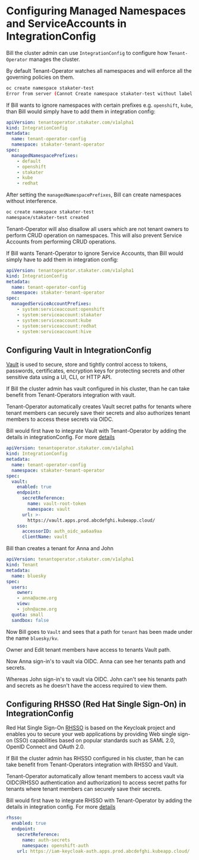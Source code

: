 # Configuring Managed Namespaces and ServiceAccounts in IntegrationConfig

Bill the cluster admin can use `IntegrationConfig` to configure how `Tenant-Operator` manages the cluster.

By default Tenant-Operator watches all namespaces and will enforce all the governing policies on them.

```bash
oc create namespace stakater-test
Error from server (Cannot Create namespace stakater-test without label stakater.com/tenant. User: Bill): admission webhook "vnamespace.kb.io" denied the request: Cannot CREATE namespace stakater-test without label stakater.com/tenant. User: Bill
```

If Bill wants to ignore namespaces with certain prefixes e.g. `openshift`, `kube`, than Bill would simply have to add them in integration config:

```yaml
apiVersion: tenantoperator.stakater.com/v1alpha1
kind: IntegrationConfig
metadata:
  name: tenant-operator-config
  namespace: stakater-tenant-operator
spec:
  managedNamespacePrefixes:
    - default
    - openshift
    - stakater
    - kube
    - redhat
```

After setting the `managedNamespacePrefixes`, Bill can create namespaces without interference.

```bash
oc create namespace stakater-test
namespace/stakater-test created
```

Tenant-Operator will also disallow all users which are not tenant owners to perform CRUD operation on namespaces. This will also prevent Service Accounts from performing CRUD operations.

If Bill wants Tenant-Operator to ignore Service Accounts, than Bill would simply have to add them in integration config:

```yaml
apiVersion: tenantoperator.stakater.com/v1alpha1
kind: IntegrationConfig
metadata:
  name: tenant-operator-config
  namespace: stakater-tenant-operator
spec:
  managedServiceAccountPrefixes:
    - system:serviceaccount:openshift
    - system:serviceaccount:stakater
    - system:serviceaccount:kube
    - system:serviceaccount:redhat
    - system:serviceaccount:hive
```

## Configuring Vault in IntegrationConfig

[Vault](https://www.vaultproject.io/) is used to secure, store and tightly control access to tokens, passwords, certificates, encryption keys for protecting secrets and other sensitive data using a UI, CLI, or HTTP API.

If Bill the cluster admin has vault configured in his cluster, than he can take benefit from Tenant-Operators integration with vault.

Tenant-Operator automatically creates Vault secret paths for tenants where tenant members can securely save their secrets and also authorizes tenant members to access these secrets via OIDC.

Bill would first have to integrate Vault with Tenant-Operator by adding the details in integrationConfig. For more [details](../integration-config.html#vault)

```yaml
apiVersion: tenantoperator.stakater.com/v1alpha1
kind: IntegrationConfig
metadata:
  name: tenant-operator-config
  namespace: stakater-tenant-operator
spec:
  vault:
    enabled: true
    endpoint:
      secretReference:
        name: vault-root-token
        namespace: vault
      url: >-
        https://vault.apps.prod.abcdefghi.kubeapp.cloud/
    sso:
      accessorID: auth_oidc_aa6aa9aa
      clientName: vault
```

Bill than creates a tenant for Anna and John

```yaml
apiVersion: tenantoperator.stakater.com/v1alpha1
kind: Tenant
metadata:
  name: bluesky
spec:
  users:
    owner:
    - anna@acme.org
    view:
    - john@acme.org
  quota: small
  sandbox: false
```

Now Bill goes to `Vault` and sees that a path for `tenant` has been made under the name `bluesky/kv`.

Owner and Edit tenant members have access to tenants Vault path.

Now Anna sign-in's to vault via OIDC. Anna can see her tenants path and secrets.

Whereas John sign-in's to vault via OIDC. John can't see his tenants path and secrets as he doesn't have the access required to view them.

## Configuring RHSSO (Red Hat Single Sign-On) in IntegrationConfig

Red Hat Single Sign-On [RHSSO](https://access.redhat.com/products/red-hat-single-sign-on) is based on the Keycloak project and enables you to secure your web applications by providing Web single sign-on (SSO) capabilities based on popular standards such as SAML 2.0, OpenID Connect and OAuth 2.0.

If Bill the cluster admin has RHSSO configured in his cluster, than he can take benefit from Tenant-Operators integration with RHSSO and Vault.

Tenant-Operator automatically allow tenant members to access vault via OIDC(RHSSO authentication and authorization) to access secret paths for tenants where tenant members can securely save their secrets.

Bill would first have to integrate RHSSO with Tenant-Operator by adding the details in integration config. For more [details](../integration-config.html#rhsso-red-hat-single-sign-on)


```yaml
rhsso:
  enabled: true
  endpoint:
    secretReference:
      name: auth-secrets
      namespace: openshift-auth
    url: https://iam-keycloak-auth.apps.prod.abcdefghi.kubeapp.cloud/
```
